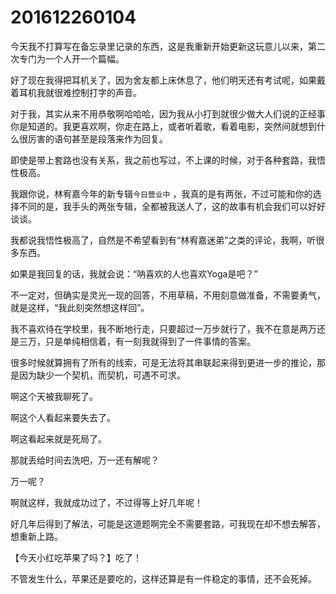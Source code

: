 # 201612260104

今天我不打算写在备忘录里记录的东西，这是我重新开始更新这玩意儿以来，第二次专门为一个人开一个篇幅。

好了现在我得把耳机关了，因为舍友都上床休息了，他们明天还有考试呢，如果戴着耳机我就很难控制打字的声音。

对于我，其实从来不用恭敬啊哈哈哈，因为我从小打到就很少做大人们说的正经事你是知道的。我更喜欢啊，你走在路上，或者听着歌，看着电影，突然间就想到什么很厉害的语句甚至是段落来作为回复。

即使是带上套路也没有关系，我之前也写过，不上课的时候，对于各种套路，我悟性极高。

我跟你说，林宥嘉今年的新专辑`今日营业中` ，我真的是有两张，不过可能和你的选择不同的是，我手头的两张专辑，全都被我送人了，这的故事有机会我们可以好好谈谈。

我都说我悟性极高了，自然是不希望看到有“林宥嘉迷弟”之类的评论，我啊，听很多东西。

如果是我回复的话，我就会说：“呐喜欢的人也喜欢Yoga是吧？”

不一定对，但确实是灵光一现的回答，不用草稿，不用刻意做准备，不需要勇气，就是这样，“我此刻突然想这样回”。

我不喜欢待在学校里，我不断地行走，只要超过一万步就行了，我不在意是两万还是三万，只是单纯相信着，有一刻我就得到了一件事情的答案。

很多时候就算拥有了所有的线索，可是无法将其串联起来得到更进一步的推论，那是因为缺少一个契机，而契机，可遇不可求。

啊这个天被我聊死了。

啊这个人看起来要失去了。

啊这看起来就是死局了。

那就丢给时间去洗吧，万一还有解呢？

万一呢？

啊就这样，我就成功过了，不过得等上好几年呢！

好几年后得到了解法，可能是这道题啊完全不需要套路，可我现在却不想去解答，想重新上路。

【今天小红吃苹果了吗？】吃了！

不管发生什么，苹果还是要吃的，这样还算是有一件稳定的事情，还不会死掉。
